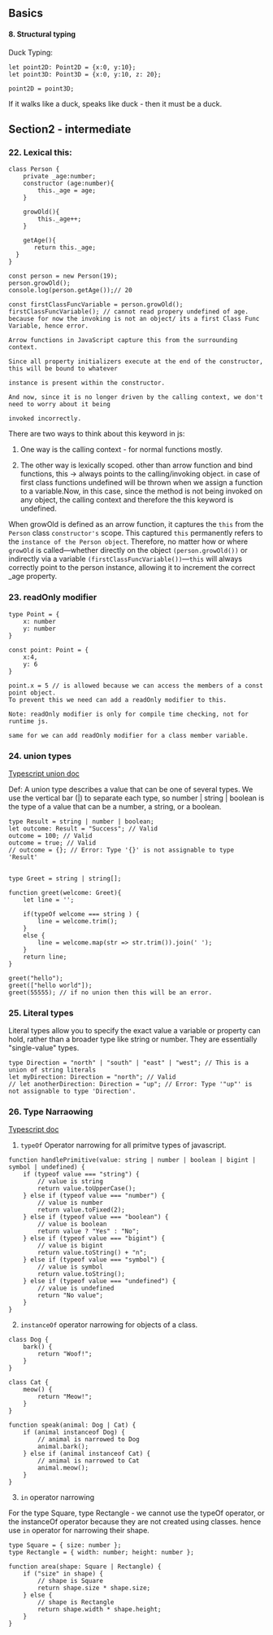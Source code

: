 ## Basics


#### 8. Structural typing

Duck Typing:
```tsx
let point2D: Point2D = {x:0, y:10};
let point3D: Point3D = {x:0, y:10, z: 20};

point2D = point3D;
```

If it walks like a duck, speaks like duck - then it must be a duck.



## Section2 - intermediate

### 22. Lexical this:
```tsx
class Person {
    private _age:number;
    constructor (age:number){
        this._age = age;
    }
    
    growOld(){
        this._age++;
    }
    
    getAge(){
       return this._age;
  } 
}

const person = new Person(19);
person.growOld();
console.log(person.getAge());// 20

const firstClassFuncVariable = person.growOld();
firstClassFuncVariable(); // cannot read propery undefined of age. because for now the invoking is not an object/ its a first Class Func Variable, hence error.

Arrow functions in JavaScript capture this from the surrounding context.

Since all property initializers execute at the end of the constructor, this will be bound to whatever

instance is present within the constructor.

And now, since it is no longer driven by the calling context, we don't need to worry about it being

invoked incorrectly.

```


There are two ways to think about this keyword in js:

1. One way is the calling context - for normal functions mostly.

2. The other way is lexically scoped. other than arrow function and bind functions,  this -> always points to the calling/invoking object. in case of first class functions undefined will be thrown when we assign a function to a variable.Now, in this case, since the method is not being invoked on any object, the calling context and therefore the this keyword is undefined.


When growOld is defined as an arrow function, it captures the `this` from the `Person` class `constructor's` scope. This captured `this` permanently refers to the `instance of the Person object`.  Therefore, no matter how or where `growOld` is called—whether directly on the object `(person.growOld())` or indirectly via a variable `(firstClassFuncVariable())`—`this` will always correctly point to the person instance, allowing it to increment the correct _age property.



### 23. readOnly modifier


```tsx
type Point = {
    x: number
    y: number
}

const point: Point = {
    x:4,
    y: 6
}

point.x = 5 // is allowed because we can access the members of a const point object. 
To prevent this we need can add a readOnly modifier to this. 

Note: readOnly modifier is only for compile time checking, not for runtime js.

same for we can add readOnly modifier for a class member variable.
```

### 24. union types 
[Typescript union doc](https://www.typescriptlang.org/docs/handbook/unions-and-intersections.html#discriminating-unions)

Def: A union type describes a value that can be one of several types. We use the vertical bar (|) to separate each type, so number | string | boolean is the type of a value that can be a number, a string, or a boolean.

```tsx
type Result = string | number | boolean;
let outcome: Result = "Success"; // Valid
outcome = 100; // Valid
outcome = true; // Valid
// outcome = {}; // Error: Type '{}' is not assignable to type 'Result'
```

```tsx

type Greet = string | string[];

function greet(welcome: Greet){
    let line = '';

    if(typeOf welcome === string ) {
        line = welcome.trim();
    }
    else {
        line = welcome.map(str => str.trim()).join(' ');
    }
    return line;
}

greet("hello");
greet(["hello world"]);
greet(55555); // if no union then this will be an error.
```

### 25. Literal types

Literal types allow you to specify the exact value a variable or property can hold, rather than a broader type like string or number. They are essentially "single-value" types.


```tsx
type Direction = "north" | "south" | "east" | "west"; // This is a union of string literals
let myDirection: Direction = "north"; // Valid
// let anotherDirection: Direction = "up"; // Error: Type '"up"' is not assignable to type 'Direction'.
```

### 26. Type Narraowing

[Typescript doc](https://www.typescriptlang.org/docs/handbook/2/narrowing.html#using-type-predicates)

1. `typeOf` Operator narrowing for all primitve types of javascript.

```tsx
function handlePrimitive(value: string | number | boolean | bigint | symbol | undefined) {
    if (typeof value === "string") {
        // value is string
        return value.toUpperCase();
    } else if (typeof value === "number") {
        // value is number
        return value.toFixed(2);
    } else if (typeof value === "boolean") {
        // value is boolean
        return value ? "Yes" : "No";
    } else if (typeof value === "bigint") {
        // value is bigint
        return value.toString() + "n";
    } else if (typeof value === "symbol") {
        // value is symbol
        return value.toString();
    } else if (typeof value === "undefined") {
        // value is undefined
        return "No value";
    }
}
```

2. `instanceOf` operator narrowing for objects of a class.

```tsx
class Dog {
    bark() {
        return "Woof!";
    }
}

class Cat {
    meow() {
        return "Meow!";
    }
}
```


```tsx
function speak(animal: Dog | Cat) {
    if (animal instanceof Dog) {
        // animal is narrowed to Dog
        animal.bark();
    } else if (animal instanceof Cat) {
        // animal is narrowed to Cat
        animal.meow();
    }
}
```

3. `in` operator narrowing 

For the type Square, type Rectangle - we cannot use the typeOf operator, or the instanceOf operator because they are not created using classes. hence use `in` operator for narrowing their shape.

```tsx
type Square = { size: number };
type Rectangle = { width: number; height: number };

function area(shape: Square | Rectangle) {
    if ("size" in shape) {
        // shape is Square
        return shape.size * shape.size;
    } else {
        // shape is Rectangle
        return shape.width * shape.height;
    }
}